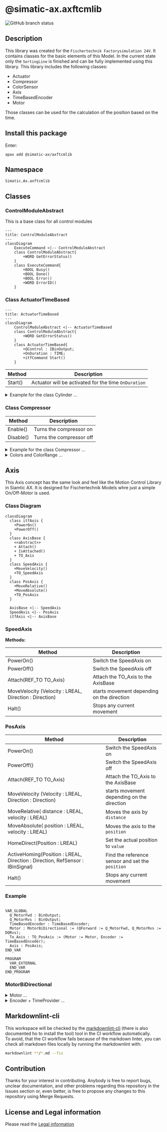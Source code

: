 
# @simatic-ax.axftcmlib

![GitHub branch status](https://img.shields.io/github/checks-status/sjuergen/https%3A%2F%2Fgithub.com%2Fsimatic-ax%2Faxftcmlib/main)


## Description

This library was created for the `Fischertechnik Factorysimulation 24V`. It contains classes for the basic elements of this Model.
In the current state only the `SortingLine` is finished and can be fully implemented using this library.
This library includes the following classes:

- Actuator
- Compressor
- ColorSensor
- Axis
- TimeBasedEncoder
- Motor

Those classes can be used for the calculation of the position based on the time.

## Install this package

Enter:

```cli
apax add @simatic-ax/axftcmlib
```

## Namespace

```iec-st
Simatic.Ax.axftcmlib
```

## Classes

### ControlModuleAbstract

This is a base class for all control modules

```mermaid
---
title: ControlModuleAbstract
---
classDiagram
    ExecuteCommand <|-- ControlModuleAbstract
    class ControlModuleAbstract{
        +WORD GetErrorStatus()
    }
    class ExecuteCommand{
        +BOOL Busy()
        +BOOL Done()
        +BOOL Error()
        +WORD ErrorID()
    }
```

### Class ActuatorTimeBased

```mermaid
---
title: ActuatorTimeBased
---
classDiagram
    ControlModuleAbstract <|-- ActuatorTimeBased
    class ControlModuleAbstract{
        +WORD GetErrorStatus()
    }
    class ActuatorTimeBased{
        +QControl : IBinOutput;
        +OnDuration : TIME;
        +itfCommand Start()
    }
```

| Method  | Description                                          |
|---------|------------------------------------------------------|
| Start() | Actuator will be activated for the time `OnDuration` |

<details><summary>Example for the class Cylinder ... </summary>
  
```iec-st
  VAR_GLOBAL
      Actuator : ActuatorTimeBased := (QControl := Q_Actuator) ;
      Q_Actuator : BinOutput;
      DQ : BOOL;
  END_VAR

  PROGRAM
    cmd := Actuator.Start();
    IF NOT(cmd.Busy()) THEN 
      IF (cmd.Done()) THEN
        ; // your code
      END_IF;
    END_IF;
    DQ := Q_Actuator.Q();  // True if actuator is active
  END_PROGRAM
  
```

</details>

### Class Compressor

| Method    | Description              |
|-----------|--------------------------|
| Enable()  | Turns the compressor on  |
| Disable() | Turns the compressor off |

<details><summary>Example for the class Compressor ... </summary>
  
```iec-st
  VAR_GLOBAL
      Compressor : Compressor := (QControl := Q_Compressor) ;
      Q_Compressor : BinOutput;
      DQ : BOOL;
  END_VAR

  PROGRAM
    cmd := Compressor.Enable();
    IF NOT(cmd.Busy()) THEN 
      IF (cmd.Done()) THEN
        ; // your code
      END_IF;
    END_IF;
    DQ := Q_Compressor.Q();  // True if compressor is active
    cmd := Compressor.Disable();
    DQ := Q_Compressor.Q();  // returns False
  END_PROGRAM
  

</details>

### Class ColorSensor

| Method                                                                      | Description                                                                                                                                                                      |
|-----------------------------------------------------------------------------|----------------------------------------------------------------------------------------------------------------------------------------------------------------------------------|
| DetectColor(DetectedColor : INT, ColorArray : ARRAY[*] OF ColorRange) : INT | Takes INT-value from sensor and compares it to a Array to find the correct color. ColorArray is a Array of ColorRanges which contains the thresholds for the corresponding color |

<details><summary>Example for the class ColorSensor ... </summary>
  
```iec-st
  
  VAR_GLOBAL
    SortingLineColorSensorValue : INT; //Actual Value provided from the sensor
    ColorSensorClassInstance : ColorSensor; //Instance of the class
    ColorValueArray[0..1] OF ColorRange := [(StartValue := 19801, EndValue := 30000, color := Colors#UNKNOWN), (StartValue := 6000, EndValue := 9999, color := Colors#WHITE)];
      //Gives the area in which each color is set
      ResultColor : INT;
  END_VAR

  
  PROGRAM
    ResultColor :=  ColorSensorClassInstance.detectColor(DetectedColor := SortingLineColorSensorValue, ColorArray := ColorValueArray);
    //outputs the detected color as an INT/ TYPE Colors (from Lib)
  END_PROGRAM
```

</details>

<details><summary>Colors and ColorRange ... </summary>

```iec-st

  ///Contains all Colors that the Sensor should know -> Can be expanded
  TYPE
      Colors : INT (UNKNOWN := 10, WHITE := 1, RED := 2,  BLUE := 3); // default value = UNKNOWN
  END_TYPE

  ///Defines the area in which the values equals a certain color
  TYPE
      ColorRange : STRUCT
          StartValue : INT;
          EndValue : INT;
          Color : colors;
      END_STRUCT;
  END_TYPE
```

</details>

## Axis

This Axis concept has the same look and feel like the Motion Control Library in Siamtic AX. It is designed for Fischertechnik Models whre just a simple On/Off-Motor is used.

### Class Diagram 

```mermaid
classDiagram  
  class itfAxis {
    +PowerOn()
    +PowerOff()
  }
  class AxisBase {  
    <<abstract>> 
    + Attach()
    + IsAttached()
    + TO_Axis
  }  
  class SpeedAxis {  
    +MoveVelocity()
    +TO_SpeedAxis
  }  
  class PosAxis {  
    +MoveRelative()
    +MoveAbsolute()
    +TO_PosAxis
  }  

  AxisBase <|-- SpeedAxis
  SpeedAxis <|-- PosAxis    
  itfAxis <|-- AxisBase    
```

### SpeedAxis

**Methods:**

| Method                                                 | Description                                |
|--------------------------------------------------------|--------------------------------------------|
| PowerOn()                                              | Switch the SpeedAxis on                    |
| PowerOff()                                             | Switch the SpeedAxis off                   |
| Attach(REF_TO TO_Axis)                                 | Attach the TO_Axis to the AxisBase         |
| MoveVelocity (Velocity : LREAL, Direction : Direction) | starts movement depending on the direction |
| Halt()                                                 | Stops any current movement                 |

### PosAxis

| Method                                                                        | Description                                      |
|-------------------------------------------------------------------------------|--------------------------------------------------|
| PowerOn()                                                                     | Switch the SpeedAxis on                          |
| PowerOff()                                                                    | Switch the SpeedAxis off                         |
| Attach(REF_TO TO_Axis)                                                        | Attach the TO_Axis to the AxisBase               |
| MoveVelocity (Velocity : LREAL, Direction : Direction)                        | starts movement depending on the direction       |
| MoveRelative( distance : LREAL, velocity : LREAL)                             | Moves the axis by `distance`                     |
| MoveAbsolute( position : LREAL, velocity : LREAL)                             | Moves the axis to the `position`                 |
| HomeDirect(Position : LREAL)                                                  | Set the actual position to `value`               |
| ActiveHoming(Position : LREAL, Direction : Direction, RefSensor : IBinSignal) | Find the reference sensor and set the `position` |
| Halt()                                                                        | Stops any current movement                       |

### Example

```iec-st
    
VAR_GLOBAL
  Q_MotorFwd : BinOutput;
  Q_MotorRvs : BinOutput;
  TimeBasedEncoder : TimeBasedEncoder;
  Motor : MotorBiDirectional := (QForward := Q_MotorFwd, Q_MotorRvs := DQRvs);
  To_Axis : TO_PosAxis := (Motor := Motor, Encoder := TimeBasedEncoder);
  Axis : PosAxis;
END_VAR

PROGRAM
  VAR_EXTERNAL
  END_VAR
END_PROGRAM

```

### MotorBiDirectional

<details><summary>Motor ... </summary>
  
| Method                                         | Description                                |
|------------------------------------------------|--------------------------------------------|
| Move(Velocity : LREAL, direction := Direction) | starts movement depending on the direction |
| Halt()                                         | Stops any current movement                 |

The motor is usually completely controlled through the Axis but needs to manually write on the output.

```iec-st

  VAR_GLOBAL
    SortingLineMotor : BOOL; //Actual PLC-variable
    MotorOutputWriterForward : BinOutput; //Used to write on the PLC-variable
    MotorOutputWriterReverse : BinOutput; //Used to write on the PLC-variable
    MotorClassInstance : MotorFT := (Forward := MotorOutputWriterForward, Reverse := MotorOutputWriterReverse ); //Class instance initialized with the needed OutputWriter
  END_VAR

  PROGRAM
  //The methods of the motor are all called by the axis but could be added here.
   MotorClassInstance.MoveVelocity(Velocity := 1.0, direction := Direction#Forward);
   MotorOutputWriterForward.WriteCyclic(Q =>SortingLineMotor);//Writing on the Actual PLC-variable ->needs to be called in every cycle
  END_PROGRAM

```

</details>

<details><summary>Encoder + TimeProvider ... </summary>

If you haven't a hardware encoder for the Axis, then you can simulate this hardware encoder by the `TimeBasedEncoder` which calculates the position based on time. The time will be provided by a TimeProvider. This `TimeProvider` is based on the PLC cycle time

### Class TimeBasedEncoder

| Method                 | Description                                                                         |
|------------------------|-------------------------------------------------------------------------------------|
| Reset()                | Sets current Position to 0                                                          |
| SetValue(value : LINT) | Sets position to a certain value                                                    |
| GetValue() : LINT      | Outputs current value as LINT in mm                                                 |
| Evaluate()             | Measures change in position based on the velocity and cycle time (from the encoder) |

### Class TimeProvider

| Method              | Description                                       |
|---------------------|---------------------------------------------------|
| Evaluate()          | Measures the time needed for one cycle of the CPU |
| GetElapsedSeconds() | Outputs the measured time                         |

```iec-st

  VAR_GLOBAL
     TimeProviderForAxis : TimeProvider; //Class instance
     TimebasedEncoderForAxis         : TimeBasedEncoder  := (TimeProvider := TimeProviderForAxis, EncoderAxis := ConveyorbeltForSortingLine, Velocity := 1.0); //Class instance
      //Encoder needs access to the axis to check, if it is running
  END_VAR

  PROGRAM
    TimebasedEncoderForAxis.Evaluate(); //Checking the position every cycle -> must be called every cycle
    TimeProviderForAxis.Evaluate();    //Checking the cycle time -> must be called every cycle
   //Axis uses this information for the monitoring of the current position
  END_PROGRAM

```

</details>

## Markdownlint-cli

This workspace will be checked by the [markdownlint-cli](https://github.com/igorshubovych/markdownlint-cli) (there is also documented ho to install the tool) tool in the CI workflow automatically.  
To avoid, that the CI workflow fails because of the markdown linter, you can check all markdown files locally by running the markdownlint with:

```sh
markdownlint **/*.md --fix
```

## Contribution

Thanks for your interest in contributing. Anybody is free to report bugs, unclear documentation, and other problems regarding this repository in the Issues section or, even better, is free to propose any changes to this repository using Merge Requests.

## License and Legal information

Please read the [Legal information](LICENSE.md)
